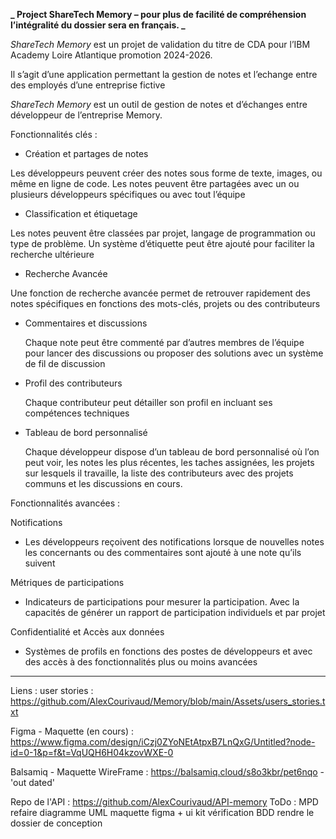 **_ Project ShareTech Memory – pour plus de facilité de compréhension l’intégralité du dossier sera en français. _**

_ShareTech Memory_ est un projet de validation du titre de CDA pour l’IBM Academy Loire Atlantique promotion 2024-2026.

Il s’agit d’une application permettant la gestion de notes et l’echange entre des employés d’une entreprise fictive

_ShareTech Memory_ est un outil de gestion de notes et d’échanges entre développeur de l’entreprise Memory.

Fonctionnalités clés :

- Création et partages de notes

Les développeurs peuvent créer des notes sous forme de texte, images, ou même en ligne de code. Les notes peuvent être partagées avec un ou plusieurs développeurs spécifiques ou avec tout l’équipe

- Classification et étiquetage

Les notes peuvent être classées par projet, langage de programmation ou type de problème. Un système d’étiquette peut être ajouté pour faciliter la recherche ultérieure

- Recherche Avancée

Une fonction de recherche avancée permet de retrouver rapidement des notes spécifiques en fonctions des mots-clés, projets ou des contributeurs

- Commentaires et discussions

  Chaque note peut être commenté par d’autres membres de l’équipe pour lancer des discussions ou proposer des solutions avec un système de fil de discussion

- Profil des contributeurs

  Chaque contributeur peut détailler son profil en incluant ses compétences techniques

- Tableau de bord personnalisé

  Chaque développeur dispose d’un tableau de bord personnalisé où l’on peut voir, les notes les plus récentes, les taches assignées, les projets sur lesquels il travaille, la liste des contributeurs avec des
  projets communs et les discussions en cours.

Fonctionnalités avancées :

Notifications

- Les développeurs reçoivent des notifications lorsque de nouvelles notes les concernants ou des commentaires sont ajouté à une note qu’ils suivent

Métriques de participations

- Indicateurs de participations pour mesurer la participation. Avec la capacités de générer un rapport de participation individuels et par projet

Confidentialité et Accès aux données

- Systèmes de profils en fonctions des postes de développeurs et avec des accès à des fonctionnalités plus ou moins avancées

---

Liens :
user stories : https://github.com/AlexCourivaud/Memory/blob/main/Assets/users_stories.txt

Figma - Maquette (en cours) : https://www.figma.com/design/iCzj0ZYoNEtAtpxB7LnQxG/Untitled?node-id=0-1&p=f&t=VqUQH6H04kzovWXE-0

Balsamiq - Maquette WireFrame : https://balsamiq.cloud/s8o3kbr/pet6nqo - 'out dated'

Repo de l'API : https://github.com/AlexCourivaud/API-memory
ToDo :
MPD
refaire diagramme UML
maquette figma + ui kit
vérification BDD
rendre le dossier de conception
